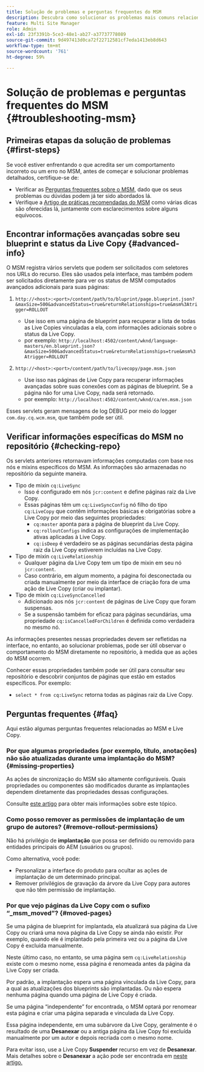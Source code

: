 ```yaml
---
title: Solução de problemas e perguntas frequentes do MSM
description: Descubra como solucionar os problemas mais comuns relacionados ao MSM e obter respostas para as perguntas mais comuns relacionadas ao MSM.
feature: Multi Site Manager
role: Admin
exl-id: 23f3391b-5ce3-48e1-ab27-a37737778089
source-git-commit: 9d497413d0ca72f22712581cf7eda1413eb8d643
workflow-type: tm+mt
source-wordcount: '761'
ht-degree: 59%

---
```


# Solução de problemas e perguntas frequentes do MSM {#troubleshooting-msm}

## Primeiras etapas da solução de problemas {#first-steps}

Se você estiver enfrentando o que acredita ser um comportamento incorreto ou um erro no MSM, antes de começar e solucionar problemas detalhados, certifique-se de:

* Verificar as [Perguntas frequentes sobre o MSM](#faq), dado que os seus problemas ou dúvidas podem já ter sido abordados lá.
* Verifique a [Artigo de práticas recomendadas do MSM](msm-best-practices.md) como várias dicas são oferecidas lá, juntamente com esclarecimentos sobre alguns equívocos.

## Encontrar informações avançadas sobre seu blueprint e status da Live Copy {#advanced-info}

O MSM registra vários servlets que podem ser solicitados com seletores nos URLs do recurso. Eles são usados pela interface, mas também podem ser solicitados diretamente para ver os status de MSM computados avançados adicionais para suas páginas:

1. `http://<host>:<port>/content/path/to/bluprint/page.blueprint.json?&maxSize=500&advancedStatus=true&returnRelationships=true&msm%3Atrigger=ROLLOUT`
   * Use isso em uma página de blueprint para recuperar a lista de todas as Live Copies vinculadas a ela, com informações adicionais sobre o status da Live Copy.
   * por exemplo:
     `http://localhost:4502/content/wknd/language-masters/en.blueprint.json?&maxSize=500&advancedStatus=true&returnRelationships=true&msm%3Atrigger=ROLLOUT`


1. `http://<host>:<port>/content/path/to/livecopy/page.msm.json`
   * Use isso nas páginas de Live Copy para recuperar informações avançadas sobre suas conexões com as páginas de blueprint. Se a página não for uma Live Copy, nada será retornado.
   * por exemplo:
     `http://localhost:4502/content/wknd/ca/en.msm.json`

Esses servlets geram mensagens de log DEBUG por meio do logger `com.day.cq.wcm.msm`, que também pode ser útil.

## Verificar informações específicas do MSM no repositório {#checking-repo}

Os servlets anteriores retornavam informações computadas com base nos nós e mixins específicos do MSM. As informações são armazenadas no repositório da seguinte maneira.

* Tipo de mixin `cq:LiveSync`
   * Isso é configurado em nós `jcr:content` e define páginas raiz da Live Copy.
   * Essas páginas têm um `cq:LiveSyncConfig` nó filho do tipo `cq:LiveCopy` que contêm informações básicas e obrigatórias sobre a Live Copy por meio das seguintes propriedades:
      * `cq:master` aponta para a página de blueprint da Live Copy.
      * `cq:rolloutConfigs` indica as configurações de implementação ativas aplicadas à Live Copy.
      * `cq:isDeep` é verdadeiro se as páginas secundárias desta página raiz da Live Copy estiverem incluídas na Live Copy.
* Tipo de mixin `cq:LiveRelationship`
   * Qualquer página da Live Copy tem um tipo de mixin em seu nó `jcr:content`.
   * Caso contrário, em algum momento, a página foi desconectada ou criada manualmente por meio da interface de criação fora de uma ação de Live Copy (criar ou implantar).
* Tipo de mixin `cq:LiveSyncCancelled`
   * Adicionado aos nós `jcr:content` de páginas de Live Copy que foram suspensas.
   * Se a suspensão também for eficaz para páginas secundárias, uma propriedade `cq:isCancelledForChildren` é definida como verdadeira no mesmo nó.

As informações presentes nessas propriedades devem ser refletidas na interface, no entanto, ao solucionar problemas, pode ser útil observar o comportamento do MSM diretamente no repositório, à medida que as ações do MSM ocorrem.

Conhecer essas propriedades também pode ser útil para consultar seu repositório e descobrir conjuntos de páginas que estão em estados específicos. Por exemplo:

* `select * from cq:LiveSync` retorna todas as páginas raiz da Live Copy.

## Perguntas frequentes {#faq}

Aqui estão algumas perguntas frequentes relacionadas ao MSM e Live Copy.

### Por que algumas propriedades (por exemplo, título, anotações) não são atualizadas durante uma implantação do MSM? {#missing-properties}

As ações de sincronização do MSM são altamente configuráveis. Quais propriedades ou componentes são modificados durante as implantações dependem diretamente das propriedades dessas configurações.

Consulte [este artigo](msm-best-practices.md) para obter mais informações sobre este tópico.

### Como posso remover as permissões de implantação de um grupo de autores? {#remove-rollout-permissions}

Não há privilégio de **implantação** que possa ser definido ou removido para entidades principais do AEM (usuários ou grupos).

Como alternativa, você pode:

* Personalizar a interface do produto para ocultar as ações de implantação de um determinado principal.
* Remover privilégios de gravação da árvore da Live Copy para autores que não têm permissão de implantação.

### Por que vejo páginas da Live Copy com o sufixo “_msm_moved”? {#moved-pages}

Se uma página de blueprint for implantada, ela atualizará sua página da Live Copy ou criará uma nova página da Live Copy se ainda não existir. Por exemplo, quando ele é implantado pela primeira vez ou a página da Live Copy é excluída manualmente.

Neste último caso, no entanto, se uma página sem `cq:LiveRelationship` existe com o mesmo nome, essa página é renomeada antes da página da Live Copy ser criada.

Por padrão, a implantação espera uma página vinculada da Live Copy, para a qual as atualizações dos blueprints são implantadas. Ou não espera nenhuma página quando uma página de Live Copy é criada.

Se uma página “independente” for encontrada, o MSM optará por renomear esta página e criar uma página separada e vinculada da Live Copy.

Essa página independente, em uma subárvore da Live Copy, geralmente é o resultado de uma **Desanexar** ou a antiga página da Live Copy foi excluída manualmente por um autor e depois recriada com o mesmo nome.

Para evitar isso, use a Live Copy **Suspender** recurso em vez de **Desanexar**. Mais detalhes sobre o **Desanexar** a ação pode ser encontrada em [neste artigo.](msm-livecopy.md)
